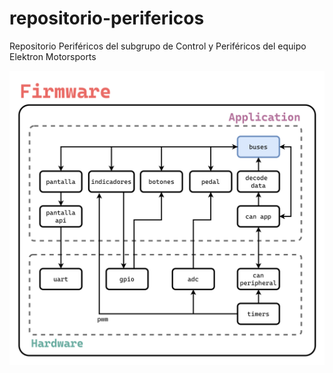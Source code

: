 # repositorio-perifericos
Repositorio Periféricos del subgrupo de Control y Periféricos del equipo Elektron Motorsports

![Arquitectura Firmware Periféricos](/arquitectura-perifericos-2022.png)
